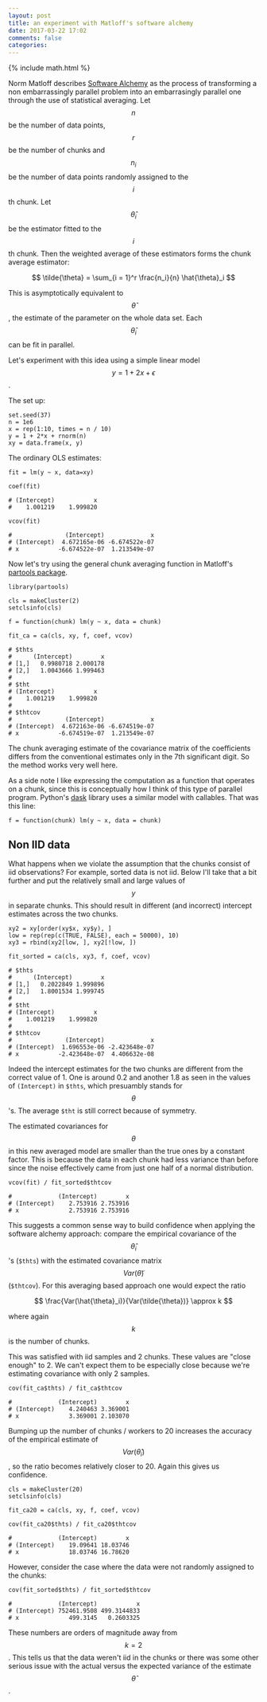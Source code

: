 ```yaml
---
layout: post
title: an experiment with Matloff's software alchemy
date: 2017-03-22 17:02
comments: false
categories: 
---
```


{% include math.html %}

Norm Matloff describes [Software Alchemy](https://arxiv.org/abs/1409.5827)
as the process of transforming a non embarrassingly parallel problem into
an embarrasingly parallel one through the use of statistical averaging.
Let $$n$$ be the number of data points, $$r$$ be the number of chunks and
$$n_i$$ be the number of data points randomly assigned to the $$i$$th chunk. Let
$$\hat{\theta}_i$$ be the estimator fitted to the $$i$$th chunk.  Then the
weighted average of these estimators forms the chunk average estimator:

$$
\tilde{\theta} = \sum_{i = 1}^r \frac{n_i}{n} \hat{\theta}_i
$$

This is asymptotically equivalent to $$\hat{\theta}$$, the estimate
of the parameter on the whole data set. Each $$\hat{\theta}_i$$ can be fit
in parallel.

Let's experiment with this idea using a simple linear model $$y = 1 + 2x +
\epsilon$$.

The set up:
```
set.seed(37)
n = 1e6
x = rep(1:10, times = n / 10)
y = 1 + 2*x + rnorm(n)
xy = data.frame(x, y)
```

The ordinary OLS estimates:

```
fit = lm(y ~ x, data=xy)

coef(fit)

# (Intercept)           x
#    1.001219    1.999820

vcov(fit)

#               (Intercept)             x
# (Intercept)  4.672165e-06 -6.674522e-07
# x           -6.674522e-07  1.213549e-07
```

Now let's try using the general chunk averaging function in Matloff's
[partools package](https://cran.r-project.org/package=partools).

```
library(partools)

cls = makeCluster(2)
setclsinfo(cls)

f = function(chunk) lm(y ~ x, data = chunk)

fit_ca = ca(cls, xy, f, coef, vcov)

# $thts
#      (Intercept)        x
# [1,]   0.9980718 2.000178
# [2,]   1.0043666 1.999463
# 
# $tht
# (Intercept)           x
#    1.001219    1.999820
# 
# $thtcov
#               (Intercept)             x
# (Intercept)  4.672163e-06 -6.674519e-07
# x           -6.674519e-07  1.213549e-07
```

The chunk averaging estimate of the covariance matrix of the coefficients differs
from the conventional estimates only in the 7th significant digit. So the
method works very well here.

As a side note I like expressing the computation as a function that
operates on a chunk, since this is conceptually how I think of this type
of parallel program. Python's [dask](http://dask.pydata.org/en/latest/spec.html)
library uses a similar model with callables. That was this line:
```
f = function(chunk) lm(y ~ x, data = chunk)
```

## Non IID data

What happens when we violate the assumption that the chunks consist of
iid observations? For example, sorted data is not iid. Below I'll take that
a bit further and put the relatively small and large values of $$y$$ in
separate chunks. This should result in different (and incorrect) intercept estimates across
the two chunks.

```
xy2 = xy[order(xy$x, xy$y), ]
low = rep(rep(c(TRUE, FALSE), each = 50000), 10)
xy3 = rbind(xy2[low, ], xy2[!low, ])

fit_sorted = ca(cls, xy3, f, coef, vcov)

# $thts
#      (Intercept)        x
# [1,]   0.2022849 1.999896
# [2,]   1.8001534 1.999745
# 
# $tht
# (Intercept)           x
#    1.001219    1.999820
# 
# $thtcov
#               (Intercept)             x
# (Intercept)  1.696553e-06 -2.423648e-07
# x           -2.423648e-07  4.406632e-08
```

Indeed the intercept estimates for the two chunks are different from the
correct value of 1. One is around 0.2 and another 1.8 as seen in the values
of `(Intercept)` in `$thts`, which presuambly stands for $$\theta$$'s.  The
average `$tht` is still correct because of symmetry. 

The estimated covariances for $$\theta$$ in this new averaged model are
smaller than the true ones by a constant factor. This is because the data
in each chunk had less variance than before since the noise effectively
came from just one half of a normal distribution.

```
vcov(fit) / fit_sorted$thtcov

#             (Intercept)        x
# (Intercept)    2.753916 2.753916
# x              2.753916 2.753916
```

This suggests a common sense way to build confidence when applying 
the software alchemy approach: compare the empirical covariance of the
$$\hat{\theta}_i$$'s (`$thts`) with the estimated covariance matrix
$$Var(\tilde{\theta})$$ (`$thtcov`). For this averaging based
approach one would expect the ratio 

$$
\frac{Var(\hat{\theta}_i)}{Var(\tilde{\theta})} \approx k
$$

where again $$k$$ is the number of chunks.

This was satisfied with iid samples and 2 chunks. These values are "close
enough" to 2. We can't expect them to be especially close because we're estimating covariance
with only 2 samples.

```
cov(fit_ca$thts) / fit_ca$thtcov

#             (Intercept)        x
# (Intercept)    4.240463 3.369001
# x              3.369001 2.103070
```

Bumping up the number of chunks / workers to 20 increases the accuracy of the
empirical estimate of $$Var(\hat{\theta}_i)$$, so the ratio becomes relatively closer to 20.
Again this gives us confidence.

```
cls = makeCluster(20)
setclsinfo(cls)

fit_ca20 = ca(cls, xy, f, coef, vcov)

cov(fit_ca20$thts) / fit_ca20$thtcov

#             (Intercept)        x
# (Intercept)    19.09641 18.03746
# x              18.03746 16.78620
```

However, consider the case where the data were not randomly assigned to the chunks:

```
cov(fit_sorted$thts) / fit_sorted$thtcov

#             (Intercept)           x
# (Intercept) 752461.9508 499.3144833
# x              499.3145   0.2603325
```

These numbers are orders of magnitude away from $$k = 2$$. This tells us
that the data weren't iid in the chunks or there was some other serious
issue with the actual versus the expected variance of the estimate
$$\hat{\theta}$$.
